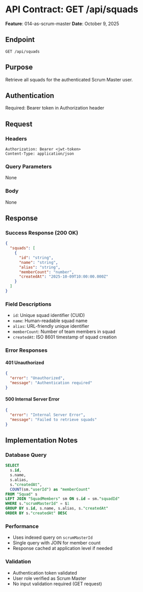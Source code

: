 # API Contract: GET /api/squads

**Feature**: 014-as-scrum-master
**Date**: October 9, 2025

## Endpoint
```
GET /api/squads
```

## Purpose
Retrieve all squads for the authenticated Scrum Master user.

## Authentication
Required: Bearer token in Authorization header

## Request

### Headers
```
Authorization: Bearer <jwt-token>
Content-Type: application/json
```

### Query Parameters
None

### Body
None

## Response

### Success Response (200 OK)
```json
{
  "squads": [
    {
      "id": "string",
      "name": "string",
      "alias": "string",
      "memberCount": "number",
      "createdAt": "2025-10-09T10:00:00.000Z"
    }
  ]
}
```

### Field Descriptions
- `id`: Unique squad identifier (CUID)
- `name`: Human-readable squad name
- `alias`: URL-friendly unique identifier
- `memberCount`: Number of team members in squad
- `createdAt`: ISO 8601 timestamp of squad creation

### Error Responses

#### 401 Unauthorized
```json
{
  "error": "Unauthorized",
  "message": "Authentication required"
}
```

#### 500 Internal Server Error
```json
{
  "error": "Internal Server Error",
  "message": "Failed to retrieve squads"
}
```

## Implementation Notes

### Database Query
```sql
SELECT
  s.id,
  s.name,
  s.alias,
  s."createdAt",
  COUNT(sm."userId") as "memberCount"
FROM "Squad" s
LEFT JOIN "SquadMembers" sm ON s.id = sm."squadId"
WHERE s."scrumMasterId" = $1
GROUP BY s.id, s.name, s.alias, s."createdAt"
ORDER BY s."createdAt" DESC
```

### Performance
- Uses indexed query on `scrumMasterId`
- Single query with JOIN for member count
- Response cached at application level if needed

### Validation
- Authentication token validated
- User role verified as Scrum Master
- No input validation required (GET request)